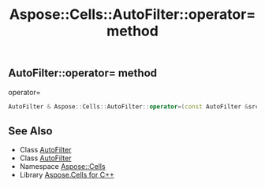 ﻿---
title: Aspose::Cells::AutoFilter::operator= method
linktitle: operator=
second_title: Aspose.Cells for C++ API Reference
description: 'Aspose::Cells::AutoFilter::operator= method. operator= in C++.'
type: docs
weight: 300
url: /cpp/aspose.cells/autofilter/operator_asm/
---
## AutoFilter::operator= method


operator=

```cpp
AutoFilter & Aspose::Cells::AutoFilter::operator=(const AutoFilter &src)
```

## See Also

* Class [AutoFilter](../)
* Class [AutoFilter](../)
* Namespace [Aspose::Cells](../../)
* Library [Aspose.Cells for C++](../../../)
